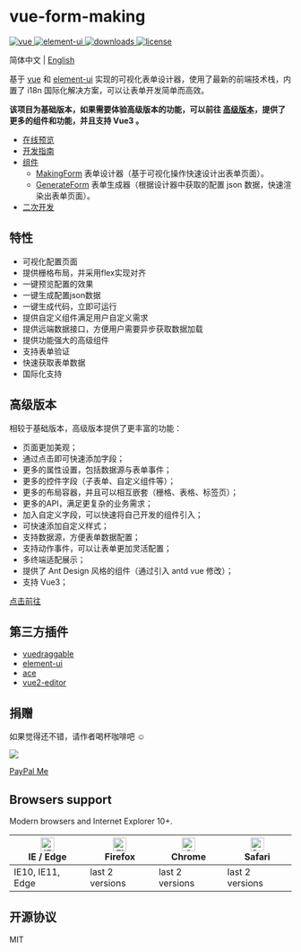 # vue-form-making

<p>
  <a href="https://github.com/vuejs/vue">
    <img src="https://img.shields.io/badge/vue-2.6.5-brightgreen.svg" alt="vue">
  </a>
  
  <a href="https://github.com/ElemeFE/element">
    <img src="https://img.shields.io/badge/element--ui-2.9.1-brightgreen.svg" alt="element-ui">
  </a>
  
  <a href="https://www.npmjs.com/package/form-making">
    <img src="https://img.shields.io/npm/dt/form-making" alt="downloads">
  </a>
  
  <a href="https://github.com/GavinZhuLei/vue-form-making/blob/master/LICENSE">
    <img src="https://img.shields.io/github/license/GavinZhulei/vue-form-making" alt="license">
  </a>
</p>

简体中文 | [English](./README.md)

基于 [vue](https://github.com/vuejs/vue) 和 [element-ui](https://github.com/ElemeFE/element) 实现的可视化表单设计器，使用了最新的前端技术栈，内置了 i18n 国际化解决方案，可以让表单开发简单而高效。

**该项目为基础版本，如果需要体验高级版本的功能，可以前往  [高级版本](http://form.making.link)，提供了更多的组件和功能，并且支持 Vue3 。**


* [在线预览](https://form.making.link/basic-version)
* [开发指南](/docs/guide.zh-CN.md)
* [组件](/docs/component.zh-CN.md)
  * [MakingForm](/docs/component.zh-CN.md#表单设计器makingform) 表单设计器（基于可视化操作快速设计出表单页面）。
  * [GenerateForm](/docs/component.zh-CN.md#表单生成器generateform) 表单生成器（根据设计器中获取的配置 json 数据，快速渲染出表单页面）。
* [二次开发](/docs/develop.zh-CN.md)

## 特性

* 可视化配置页面
* 提供栅格布局，并采用flex实现对齐
* 一键预览配置的效果
* 一键生成配置json数据
* 一键生成代码，立即可运行
* 提供自定义组件满足用户自定义需求
* 提供远端数据接口，方便用户需要异步获取数据加载
* 提供功能强大的高级组件
* 支持表单验证
* 快速获取表单数据
* 国际化支持

## 高级版本

相较于基础版本，高级版本提供了更丰富的功能：

* 页面更加美观；
* 通过点击即可快速添加字段；
* 更多的属性设置，包括数据源与表单事件；
* 更多的控件字段（子表单、自定义组件等）；
* 更多的布局容器，并且可以相互嵌套（栅格、表格、标签页）；
* 更多的API，满足更复杂的业务需求；
* 加入自定义字段，可以快速将自己开发的组件引入；
* 可快速添加自定义样式；
* 支持数据源，方便表单数据配置；
* 支持动作事件，可以让表单更加灵活配置；
* 多终端适配展示；
* 提供了 Ant Design 风格的组件（通过引入 antd vue 修改）；
* 支持 Vue3；

[点击前往](https://form.making.link)

## 第三方插件

* [vuedraggable](https://github.com/SortableJS/Vue.Draggable)
* [element-ui](https://github.com/ElemeFE/element)
* [ace](https://github.com/ajaxorg/ace)
* [vue2-editor](https://github.com/davidroyer/vue2-editor)

## 捐赠

如果觉得还不错，请作者喝杯咖啡吧 ☺

![](http://docs.form.making.link/donation.jpeg)

[PayPal Me](https://paypal.me/gavinzhulei)

## Browsers support

Modern browsers and Internet Explorer 10+.

| [<img src="https://user-gold-cdn.xitu.io/2020/7/8/1732e40d01d856c3?w=48&h=48&f=png&s=3574" alt="IE / Edge" width="24px" height="24px" />](https://godban.github.io/browsers-support-badges/)</br>IE / Edge | [<img src="https://user-gold-cdn.xitu.io/2020/7/8/1732e40e774b0ae3?w=48&h=48&f=png&s=3943" alt="Firefox" width="24px" height="24px" />](https://godban.github.io/browsers-support-badges/)</br>Firefox | [<img src="https://user-gold-cdn.xitu.io/2020/7/8/1732e40d043ea030?w=48&h=48&f=png&s=3678" alt="Chrome" width="24px" height="24px" />](https://godban.github.io/browsers-support-badges/)</br>Chrome | [<img src="https://user-gold-cdn.xitu.io/2020/7/8/1732e40d044e39d2?w=48&h=48&f=png&s=5240" alt="Safari" width="24px" height="24px" />](https://godban.github.io/browsers-support-badges/)</br>Safari |
| --------- | --------- | --------- | --------- |
| IE10, IE11, Edge| last 2 versions| last 2 versions| last 2 versions

## 开源协议

MIT
